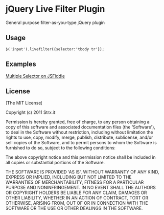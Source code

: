 
# jQuery Live Filter Plugin

  General purpose filter-as-you-type jQuery plugin

## Usage

`$('input').livefilter({selector:'tbody tr'});`

## Examples

[Multiple Selector on JSFiddle](http://jsfiddle.net/straps/Qqz6U/)

## License 

(The MIT License) 

Copyright (c) 2011 Strx.it

Permission is hereby granted, free of charge, to any person obtaining
a copy of this software and associated documentation files (the
'Software'), to deal in the Software without restriction, including
without limitation the rights to use, copy, modify, merge, publish,
distribute, sublicense, and/or sell copies of the Software, and to
permit persons to whom the Software is furnished to do so, subject to
the following conditions:

The above copyright notice and this permission notice shall be
included in all copies or substantial portions of the Software.

THE SOFTWARE IS PROVIDED 'AS IS', WITHOUT WARRANTY OF ANY KIND,
EXPRESS OR IMPLIED, INCLUDING BUT NOT LIMITED TO THE WARRANTIES OF
MERCHANTABILITY, FITNESS FOR A PARTICULAR PURPOSE AND NONINFRINGEMENT.
IN NO EVENT SHALL THE AUTHORS OR COPYRIGHT HOLDERS BE LIABLE FOR ANY
CLAIM, DAMAGES OR OTHER LIABILITY, WHETHER IN AN ACTION OF CONTRACT,
TORT OR OTHERWISE, ARISING FROM, OUT OF OR IN CONNECTION WITH THE
SOFTWARE OR THE USE OR OTHER DEALINGS IN THE SOFTWARE.
